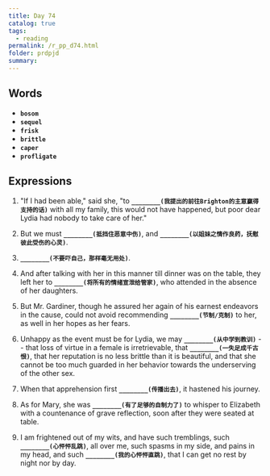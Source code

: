 ```yaml
---
title: Day 74
catalog: true
tags: 
  - reading
permalink: /r_pp_d74.html
folder: prdpjd
summary: 
---
```


## Words

-   <b data-toggle="tooltip" data-original-title="{{site.data.glossary.bosom}}">`bosom`</b>
-   <b data-toggle="tooltip" data-original-title="{{site.data.glossary.sequel}}">`sequel`</b>
-   <b data-toggle="tooltip" data-original-title="{{site.data.glossary.frisk}}">`frisk`</b>
-   <b data-toggle="tooltip" data-original-title="{{site.data.glossary.brittle}}">`brittle`</b>
-   <b data-toggle="tooltip" data-original-title="{{site.data.glossary.caper}}">`caper`</b>
-   <b data-toggle="tooltip" data-original-title="{{site.data.glossary.profligate}}">`profligate`</b>

## Expressions

1.  "If I had been able," said she, "to <b data-toggle="tooltip" data-original-title="{{site.data.answers.d74_a}}">`________(我提出的前往Brighton的主意赢得支持的话)`</b> with all my family, this would not have happened, but poor dear Lydia had nobody to take care of her."

2.  But we must <b data-toggle="tooltip" data-original-title="{{site.data.answers.d74_b}}">`________(抵挡住恶意中伤)`</b>, and <b data-toggle="tooltip" data-original-title="{{site.data.answers.d74_b2}}">`________(以姐妹之情作良药，抚慰彼此受伤的心灵)`</b>.

3.  <b data-toggle="tooltip" data-original-title="{{site.data.answers.d74_c}}">`________(不要吓自己，那样毫无用处)`</b>.

4.  And after talking with her in this manner till dinner was on the table, they left her to <b data-toggle="tooltip" data-original-title="{{site.data.answers.d74_d}}">`________(将所有的情绪宣泄给管家)`</b>, who attended in the absence of her daughters.

5.  But Mr. Gardiner, though he assured her again of his earnest endeavors in the cause, could not avoid recommending <b data-toggle="tooltip" data-original-title="{{site.data.answers.d74_e}}">`________(节制/克制)`</b> to her, as well in her hopes as her fears.

6.  Unhappy as the event must be for Lydia, we may <b data-toggle="tooltip" data-original-title="{{site.data.answers.d74_f}}">`________(从中学到教训)`</b> -- that loss of virtue in a female is irretrievable, that <b data-toggle="tooltip" data-original-title="{{site.data.answers.d74_f2}}">`________(一失足成千古恨)`</b>, that her reputation is no less brittle than it is beautiful, and that she cannot be too much guarded in her behavior towards the underserving of the other sex.

7.  When that apprehension first <b data-toggle="tooltip" data-original-title="{{site.data.answers.d74_g}}">`________(传播出去)`</b>, it hastened his journey.

8.  As for Mary, she was <b data-toggle="tooltip" data-original-title="{{site.data.answers.d74_h}}">`________(有了足够的自制力了)`</b> to whisper to Elizabeth with a countenance of grave reflection, soon after they were seated at table.

9.  I am frightened out of my wits, and have such tremblings, such <b data-toggle="tooltip" data-original-title="{{site.data.answers.d74_i}}">`________(心怦怦乱跳)`</b>, all over me, such spasms in my side, and pains in my head, and such <b data-toggle="tooltip" data-original-title="{{site.data.answers.d74_i3}}">`________(我的心怦怦直跳)`</b>, that I can get no rest by night nor by day.